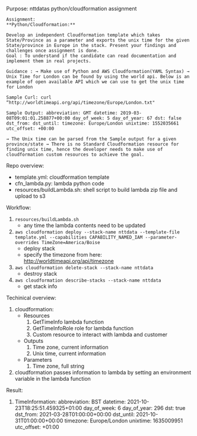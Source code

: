 Purpose: nttdatas python/cloudformation assignment

```
Assignment:
**Python/Cloudformation:**

Develop an independent Cloudformation template which takes State/Province as a parameter and exports the unix time for the given State/province in Europe in the stack. Present your findings and challenges once assignment is done.
Goal : To understand if the candidate can read documentation and implement them in real projects.

Guidance : → Make use of Python and AWS Cloudformation(YAML Syntax) → Unix Time for London can be found by using the world api. Below is an example of open available API which we can use to get the unix time for London

Sample Curl: curl “http://worldtimeapi.org/api/timezone/Europe/London.txt"

Sample Output: abbreviation: GMT datetime: 2019-03-08T09:01:01.258877+00:00 day_of_week: 5 day_of_year: 67 dst: false dst_from: dst_until: timezone: Europe/London unixtime: 1552035661 utc_offset: +00:00

→ The Unix time can be parsed from the Sample output for a given province/state → There is no Standard Cloudformation resource for finding unix time, hence the developer needs to make use of cloudformation custom resources to achieve the goal.
```

Repo overview:

- template.yml: cloudformation template
- cfn_lambda.py: lambda python code
- resources/buildLambda.sh: shell script to build lambda zip file and upload to s3

Workflow:

1. `resources/buildLambda.sh`
    - any time the lambda contents need to be updated
2. `aws cloudformation deploy --stack-name nttdata --template-file template.yml --capabilities CAPABILITY_NAMED_IAM --parameter-overrides TimeZone=America/Boise`
    - deploy stack
    - specify the timezone from here: http://worldtimeapi.org/api/timezone
3. `aws cloudformation delete-stack --stack-name nttdata`
    - destroy stack
4. `aws cloudformation describe-stacks --stack-name nttdata`
    - get stack info

Techinical overview:

1. cloudformation:
    - Resources
        1. GetTimeInfo lambda function
        2. GetTimeInfoRole role for lambda function
        3. Custom resource to interact with lambda and customer
    - Outputs
        1. Time zone, current information
        2. Unix time, current information
    - Parameters
        1. Time zone, full string
2. cloudformation passes information to lambda by setting an environment variable in the lambda function

Result:

1. TimeInformation: abbreviation: BST datetime: 2021-10-23T18:25:51.459325+01:00 day_of_week: 6 day_of_year: 296 dst: true dst_from: 2021-03-28T01:00:00+00:00 dst_until: 2021-10-31T01:00:00+00:00 timezone: Europe/London unixtime: 1635009951 utc_offset: +01:00